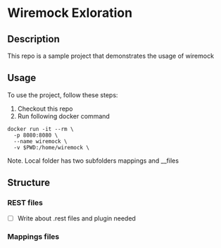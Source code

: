 # Wiremock Exloration

## Description
This repo is a sample project that demonstrates the usage of wiremock

## Usage
To use the project, follow these steps:

1. Checkout this repo
2. Run following docker command
```
docker run -it --rm \
  -p 8080:8080 \
  --name wiremock \
  -v $PWD:/home/wiremock \
```
Note. Local folder has two subfolders mappings and __files

## Structure
### REST files
- [ ] Write about .rest files and plugin needed

### Mappings files

